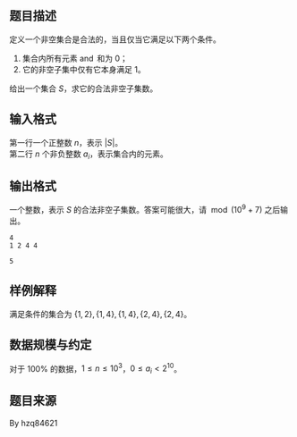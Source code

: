 ## 题目描述

定义一个非空集合是合法的，当且仅当它满足以下两个条件。

1. 集合内所有元素 $\operatorname{and}$ 和为 $0$；
2. 它的非空子集中仅有它本身满足 1。

给出一个集合 $S$，求它的合法非空子集数。

## 输入格式

第一行一个正整数 $n$，表示 $|S|$。  
第二行 $n$ 个非负整数 $a_i$，表示集合内的元素。

## 输出格式

一个整数，表示 $S$ 的合法非空子集数。答案可能很大，请 $\bmod (10^9+7)$ 之后输出。

```input1
4
1 2 4 4
```

```output1
5
```

## 样例解释

满足条件的集合为 $\{1,2\},\{1,4\},\{1,4\},\{2,4\},\{2,4\}$。

## 数据规模与约定

对于 $100\%$ 的数据，$1\le n\le 10^3$，$0\le a_i < 2^{10}$。

## 题目来源

By hzq84621